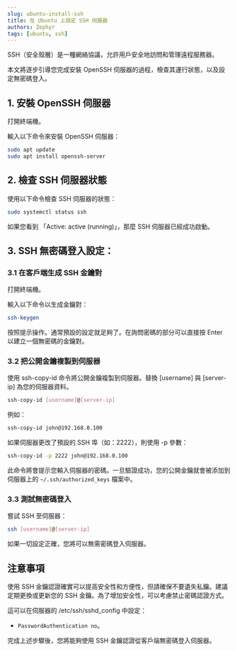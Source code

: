 ```yaml
---
slug: ubuntu-install-ssh
title: 在 Ubuntu 上設定 SSH 伺服器
authors: Zephyr
tags: [ubuntu, ssh]
---
```


SSH（安全殼層）是一種網絡協議，允許用戶安全地訪問和管理遠程服務器。

本文將逐步引導您完成安裝 OpenSSH 伺服器的過程，檢查其運行狀態，以及設定無密碼登入。

<!--truncate-->


## 1. 安裝 OpenSSH 伺服器

打開終端機。

輸入以下命令來安裝 OpenSSH 伺服器：

```bash
sudo apt update
sudo apt install openssh-server
```

## 2. 檢查 SSH 伺服器狀態

使用以下命令檢查 SSH 伺服器的狀態：

```bash
sudo systemctl status ssh
```

如果您看到 「Active: active (running)」，那麼 SSH 伺服器已經成功啟動。

## 3. SSH 無密碼登入設定：

### 3.1 在客戶端生成 SSH 金鑰對

打開終端機。

輸入以下命令以生成金鑰對：

```bash
ssh-keygen
```

按照提示操作。通常預設的設定就足夠了。在詢問密碼的部分可以直接按 Enter 以建立一個無密碼的金鑰對。

### 3.2 把公開金鑰複製到伺服器

使用 ssh-copy-id 命令將公開金鑰複製到伺服器。替換 [username] 與 [server-ip] 為您的伺服器資料。

```bash
ssh-copy-id [username]@[server-ip]
```

例如：

```bash
ssh-copy-id john@192.168.0.100
```

如果伺服器更改了預設的 SSH 埠（如：2222），則使用 -p 參數：

```bash
ssh-copy-id -p 2222 john@192.168.0.100
```

此命令將會提示您輸入伺服器的密碼。一旦驗證成功，您的公開金鑰就會被添加到伺服器上的 `~/.ssh/authorized_keys` 檔案中。

### 3.3 測試無密碼登入

嘗試 SSH 至伺服器：

```bash
ssh [username]@[server-ip]
```

如果一切設定正確，您將可以無需密碼登入伺服器。

## 注意事項

使用 SSH 金鑰認證確實可以提高安全性和方便性，但請確保不要遺失私鑰。建議定期更換或更新您的 SSH 金鑰。為了增加安全性，可以考慮禁止密碼認證方式。

這可以在伺服器的 /etc/ssh/sshd_config 中設定：

- `PasswordAuthentication no`。

完成上述步驟後，您將能夠使用 SSH 金鑰認證從客戶端無密碼登入伺服器。

